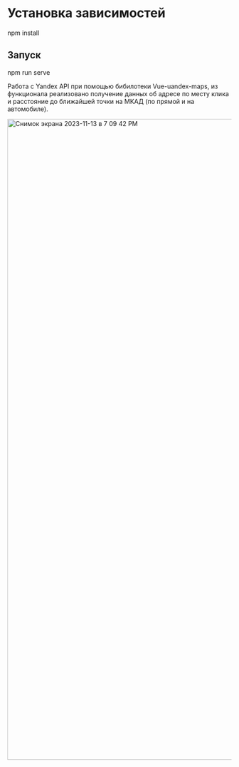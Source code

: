 # Установка зависимостей
npm install

## Запуск
npm run serve

Работа с Yandex API при помощью бибилотеки Vue-uandex-maps, из функционала реализовано получение данных об адресе по месту клика и расстояние до ближайшей точки на МКАД (по прямой и на автомобиле).

<img width="1440" alt="Снимок экрана 2023-11-13 в 7 09 42 PM" src="https://github.com/izotikov/yandex-map/assets/91781655/f7657cd8-3050-4563-8743-4124b6c6385c">
